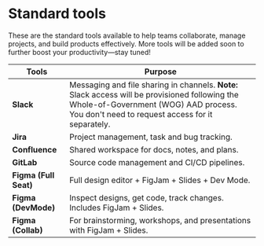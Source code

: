 # Standard tools

These are the standard tools available to help teams collaborate, manage projects, and build products effectively. More tools will be added soon to further boost your productivity—stay tuned!  


| Tools | Purpose |
|---|---|
| **Slack** | Messaging and file sharing in channels. **Note:** Slack access will be provisioned following the Whole-of-Government (WOG) AAD process. You don't need to request access for it separately. |
| **Jira** | Project management, task and bug tracking. |
| **Confluence** | Shared workspace for docs, notes, and plans. |
| **GitLab** | Source code management and CI/CD pipelines. |
| **Figma (Full Seat)** | Full design editor + FigJam + Slides + Dev Mode. |
| **Figma (DevMode)** | Inspect designs, get code, track changes. Includes FigJam + Slides. |
| **Figma (Collab)** | For brainstorming, workshops, and presentations with FigJam + Slides. |
